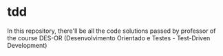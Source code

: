 # tdd
In this repository, there'll be all the code solutions passed by professor of the course DES-OR (Desenvolvimento Orientado e Testes - Test-Driven Development)
